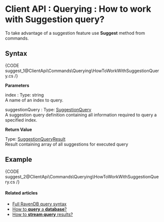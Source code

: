 # Client API : Querying : How to work with Suggestion query?

To take advantage of a suggestion feature use **Suggest** method from commands.

## Syntax

{CODE suggest_1@ClientApi\Commands\Querying\HowToWorkWithSuggestionQuery.cs /}

**Parameters**

index
:   Type: string  
A name of an index to query.

suggestionQuery
:   Type: [SuggestionQuery](../../../glossary/client-api/querying/suggestion-query)   
A suggestion query definition containing all information required to query a specified index.

**Return Value**

Type: [SuggestionQueryResult]()  
Result containing array of all suggestions for executed query

## Example

{CODE suggest_2@ClientApi\Commands\Querying\HowToWorkWithSuggestionQuery.cs /}

#### Related articles

- [Full RavenDB query syntax](../../../indexes/full-query-syntax)   
- [How to **query** a **database**?](../../../client-api/commands/querying/how-to-query-a-database)   
- [How to **stream query** results?](../../../client-api/commands/querying/how-to-stream-query-results)   